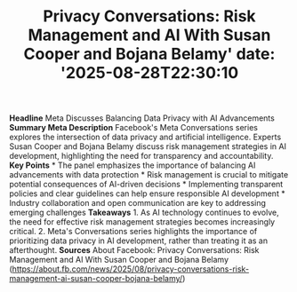 ﻿---
title: "Privacy Conversations: Risk Management and AI With Susan Cooper and Bojana Belamy'
date: '2025-08-28T22:30:10"
category: "Markets"
summary: ""
slug: "privacy conversations risk management and ai with susan coop"
source_urls:
  - "https://about.fb.com/news/2025/08/privacy-conversations-risk-management-ai-susan-cooper-bojana-belamy/"
seo:
  title: "Privacy Conversations: Risk Management and AI With Susan Cooper and Bojana Belamy | Hash n Hedge'
  description: '"
  keywords: ["news", "markets", "brief"]
---
**Headline** Meta Discusses Balancing Data Privacy with AI Advancements  **Summary Meta Description** Facebook's Meta Conversations series explores the intersection of data privacy and artificial intelligence. Experts Susan Cooper and Bojana Belamy discuss risk management strategies in AI development, highlighting the need for transparency and accountability.  **Key Points**  * The panel emphasizes the importance of balancing AI advancements with data protection * Risk management is crucial to mitigate potential consequences of AI-driven decisions * Implementing transparent policies and clear guidelines can help ensure responsible AI development * Industry collaboration and open communication are key to addressing emerging challenges  **Takeaways**  1. As AI technology continues to evolve, the need for effective risk management strategies becomes increasingly critical. 2. Meta's Conversations series highlights the importance of prioritizing data privacy in AI development, rather than treating it as an afterthought.  **Sources** About Facebook: Privacy Conversations: Risk Management and AI With Susan Cooper and Bojana Belamy (https://about.fb.com/news/2025/08/privacy-conversations-risk-management-ai-susan-cooper-bojana-belamy/) 
